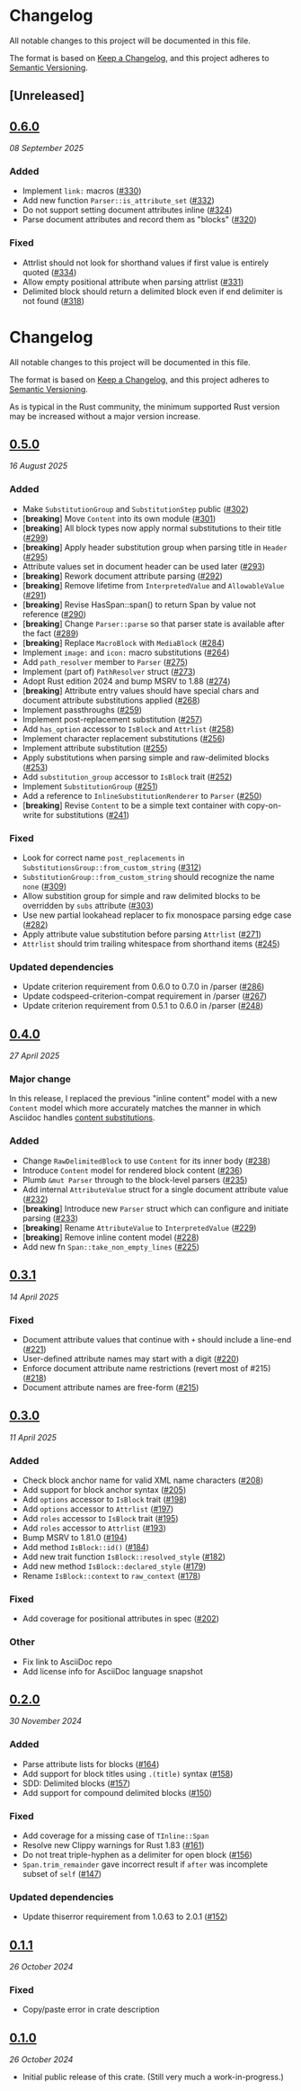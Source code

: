 # Changelog

All notable changes to this project will be documented in this file.

The format is based on [Keep a Changelog](https://keepachangelog.com/en/1.0.0/),
and this project adheres to [Semantic Versioning](https://semver.org/spec/v2.0.0.html).

## [Unreleased]

## [0.6.0](https://github.com/scouten/asciidoc-parser/compare/v0.5.0...v0.6.0)
_08 September 2025_

### Added

* Implement `link:` macros ([#330](https://github.com/scouten/asciidoc-parser/pull/330))
* Add new function `Parser::is_attribute_set` ([#332](https://github.com/scouten/asciidoc-parser/pull/332))
* Do not support setting document attributes inline ([#324](https://github.com/scouten/asciidoc-parser/pull/324))
* Parse document attributes and record them as "blocks" ([#320](https://github.com/scouten/asciidoc-parser/pull/320))

### Fixed

* Attrlist should not look for shorthand values if first value is entirely quoted ([#334](https://github.com/scouten/asciidoc-parser/pull/334))
* Allow empty positional attribute when parsing attrlist ([#331](https://github.com/scouten/asciidoc-parser/pull/331))
* Delimited block should return a delimited block even if end delimiter is not found ([#318](https://github.com/scouten/asciidoc-parser/pull/318))
# Changelog

All notable changes to this project will be documented in this file.

The format is based on [Keep a Changelog](https://keepachangelog.com/en/1.0.0/),
and this project adheres to [Semantic Versioning](https://semver.org/spec/v2.0.0.html).

As is typical in the Rust community, the minimum supported Rust version may be increased without a major version increase.

## [0.5.0](https://github.com/scouten/asciidoc-parser/compare/v0.4.0...v0.5.0)
_16 August 2025_

### Added

* Make `SubstitutionGroup` and `SubstitutionStep` public ([#302](https://github.com/scouten/asciidoc-parser/pull/302))
* [**breaking**] Move `Content` into its own module ([#301](https://github.com/scouten/asciidoc-parser/pull/301))
* [**breaking**] All block types now apply normal substitutions to their title ([#299](https://github.com/scouten/asciidoc-parser/pull/299))
* [**breaking**] Apply header substitution group when parsing title in `Header` ([#295](https://github.com/scouten/asciidoc-parser/pull/295))
* Attribute values set in document header can be used later ([#293](https://github.com/scouten/asciidoc-parser/pull/293))
* [**breaking**] Rework document attribute parsing ([#292](https://github.com/scouten/asciidoc-parser/pull/292))
* [**breaking**] Remove lifetime from `InterpretedValue` and `AllowableValue` ([#291](https://github.com/scouten/asciidoc-parser/pull/291))
* [**breaking**] Revise HasSpan::span() to return Span by value not reference ([#290](https://github.com/scouten/asciidoc-parser/pull/290))
* [**breaking**] Change `Parser::parse` so that parser state is available after the fact ([#289](https://github.com/scouten/asciidoc-parser/pull/289))
* [**breaking**] Replace `MacroBlock` with `MediaBlock` ([#284](https://github.com/scouten/asciidoc-parser/pull/284))
* Implement `image:` and `icon:` macro substitutions ([#264](https://github.com/scouten/asciidoc-parser/pull/264))
* Add `path_resolver` member to `Parser` ([#275](https://github.com/scouten/asciidoc-parser/pull/275))
* Implement (part of) `PathResolver` struct ([#273](https://github.com/scouten/asciidoc-parser/pull/273))
* Adopt Rust edition 2024 and bump MSRV to 1.88 ([#274](https://github.com/scouten/asciidoc-parser/pull/274))
* [**breaking**] Attribute entry values should have special chars and document attribute substitutions applied ([#268](https://github.com/scouten/asciidoc-parser/pull/268))
* Implement passthroughs ([#259](https://github.com/scouten/asciidoc-parser/pull/259))
* Implement post-replacement substitution ([#257](https://github.com/scouten/asciidoc-parser/pull/257))
* Add `has_option` accessor to `IsBlock` and `Attrlist` ([#258](https://github.com/scouten/asciidoc-parser/pull/258))
* Implement character replacement substitutions ([#256](https://github.com/scouten/asciidoc-parser/pull/256))
* Implement attribute substitution ([#255](https://github.com/scouten/asciidoc-parser/pull/255))
* Apply substitutions when parsing simple and raw-delimited blocks ([#253](https://github.com/scouten/asciidoc-parser/pull/253))
* Add `substitution_group` accessor to `IsBlock` trait ([#252](https://github.com/scouten/asciidoc-parser/pull/252))
* Implement `SubstitutionGroup` ([#251](https://github.com/scouten/asciidoc-parser/pull/251))
* Add a reference to `InlineSubstitutionRenderer` to `Parser` ([#250](https://github.com/scouten/asciidoc-parser/pull/250))
* [**breaking**] Revise `Content` to be a simple text container with copy-on-write for substitutions ([#241](https://github.com/scouten/asciidoc-parser/pull/241))

### Fixed

* Look for correct name `post_replacements` in `SubstitutionsGroup::from_custom_string` ([#312](https://github.com/scouten/asciidoc-parser/pull/312))
* `SubstitutionGroup::from_custom_string` should recognize the name `none` ([#309](https://github.com/scouten/asciidoc-parser/pull/309))
* Allow substition group for simple and raw delimited blocks to be overridden by `subs` attribute ([#303](https://github.com/scouten/asciidoc-parser/pull/303))
* Use new partial lookahead replacer to fix monospace parsing edge case ([#282](https://github.com/scouten/asciidoc-parser/pull/282))
* Apply attribute value substitution before parsing `Attrlist` ([#271](https://github.com/scouten/asciidoc-parser/pull/271))
* `Attrlist` should trim trailing whitespace from shorthand items ([#245](https://github.com/scouten/asciidoc-parser/pull/245))

### Updated dependencies

* Update criterion requirement from 0.6.0 to 0.7.0 in /parser ([#286](https://github.com/scouten/asciidoc-parser/pull/286))
* Update codspeed-criterion-compat requirement in /parser ([#267](https://github.com/scouten/asciidoc-parser/pull/267))
* Update criterion requirement from 0.5.1 to 0.6.0 in /parser ([#248](https://github.com/scouten/asciidoc-parser/pull/248))

## [0.4.0](https://github.com/scouten/asciidoc-parser/compare/v0.3.1...v0.4.0)
_27 April 2025_

### Major change

In this release, I replaced the previous "inline content" model with a new `Content` model which more accurately matches the manner in which Asciidoc handles [content substitutions](https://docs.asciidoctor.org/asciidoc/latest/subs/).

### Added

* Change `RawDelimitedBlock` to use `Content` for its inner body ([#238](https://github.com/scouten/asciidoc-parser/pull/238))
* Introduce `Content` model for rendered block content ([#236](https://github.com/scouten/asciidoc-parser/pull/236))
* Plumb `&mut Parser` through to the block-level parsers ([#235](https://github.com/scouten/asciidoc-parser/pull/235))
* Add internal `AttributeValue` struct for a single document attribute value ([#232](https://github.com/scouten/asciidoc-parser/pull/232))
* [**breaking**] Introduce new `Parser` struct which can configure and initiate parsing ([#233](https://github.com/scouten/asciidoc-parser/pull/233))
* [**breaking**] Rename `AttributeValue` to `InterpretedValue` ([#229](https://github.com/scouten/asciidoc-parser/pull/229))
* [**breaking**] Remove inline content model ([#228](https://github.com/scouten/asciidoc-parser/pull/228))
* Add new fn `Span::take_non_empty_lines` ([#225](https://github.com/scouten/asciidoc-parser/pull/225))

## [0.3.1](https://github.com/scouten/asciidoc-parser/compare/v0.3.0...v0.3.1)
_14 April 2025_

### Fixed

* Document attribute values that continue with `+` should include a line-end ([#221](https://github.com/scouten/asciidoc-parser/pull/221))
* User-defined attribute names may start with a digit ([#220](https://github.com/scouten/asciidoc-parser/pull/220))
* Enforce document attribute name restrictions (revert most of #215) ([#218](https://github.com/scouten/asciidoc-parser/pull/218))
* Document attribute names are free-form ([#215](https://github.com/scouten/asciidoc-parser/pull/215))

## [0.3.0](https://github.com/scouten/asciidoc-parser/compare/v0.2.0...v0.3.0)
_11 April 2025_

### Added

* Check block anchor name for valid XML name characters ([#208](https://github.com/scouten/asciidoc-parser/pull/208))
* Add support for block anchor syntax ([#205](https://github.com/scouten/asciidoc-parser/pull/205))
* Add `options` accessor to `IsBlock` trait ([#198](https://github.com/scouten/asciidoc-parser/pull/198))
* Add `options` accessor to `Attrlist` ([#197](https://github.com/scouten/asciidoc-parser/pull/197))
* Add `roles` accessor to `IsBlock` trait ([#195](https://github.com/scouten/asciidoc-parser/pull/195))
* Add `roles` accessor to `Attrlist` ([#193](https://github.com/scouten/asciidoc-parser/pull/193))
* Bump MSRV to 1.81.0 ([#194](https://github.com/scouten/asciidoc-parser/pull/194))
* Add method `IsBlock::id()` ([#184](https://github.com/scouten/asciidoc-parser/pull/184))
* Add new trait function `IsBlock::resolved_style` ([#182](https://github.com/scouten/asciidoc-parser/pull/182))
* Add new method `IsBlock::declared_style` ([#179](https://github.com/scouten/asciidoc-parser/pull/179))
* Rename `IsBlock::context` to `raw_context` ([#178](https://github.com/scouten/asciidoc-parser/pull/178))

### Fixed

* Add coverage for positional attributes in spec ([#202](https://github.com/scouten/asciidoc-parser/pull/202))

### Other

* Fix link to AsciiDoc repo
* Add license info for AsciiDoc language snapshot

## [0.2.0](https://github.com/scouten/asciidoc-parser/compare/v0.1.1...v0.2.0)
_30 November 2024_

### Added

* Parse attribute lists for blocks ([#164](https://github.com/scouten/asciidoc-parser/pull/164))
* Add support for block titles using `.(title)` syntax ([#158](https://github.com/scouten/asciidoc-parser/pull/158))
* SDD: Delimited blocks ([#157](https://github.com/scouten/asciidoc-parser/pull/157))
* Add support for compound delimited blocks ([#150](https://github.com/scouten/asciidoc-parser/pull/150))

### Fixed

* Add coverage for a missing case of `TInline::Span`
* Resolve new Clippy warnings for Rust 1.83 ([#161](https://github.com/scouten/asciidoc-parser/pull/161))
* Do not treat triple-hyphen as a delimiter for open block ([#156](https://github.com/scouten/asciidoc-parser/pull/156))
* `Span.trim_remainder` gave incorrect result if `after` was incomplete subset of `self` ([#147](https://github.com/scouten/asciidoc-parser/pull/147))

### Updated dependencies

* Update thiserror requirement from 1.0.63 to 2.0.1 ([#152](https://github.com/scouten/asciidoc-parser/pull/152))

## [0.1.1](https://github.com/scouten/asciidoc-parser/compare/v0.1.0...v0.1.1)
_26 October 2024_

### Fixed

* Copy/paste error in crate description

## [0.1.0](https://github.com/scouten/asciidoc-parser/releases/tag/v0.1.0)
_26 October 2024_

* Initial public release of this crate. (Still very much a work-in-progress.)
